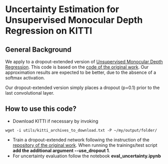 # Uncertainty Estimation for Unsupervised Monocular Depth Regression on KITTI

## General Background

We apply to a dropout-extended version of [Unsupervised Monocular Depth Regression](https://arxiv.org/abs/1609.03677). This code is based on the [code of the original work](https://github.com/mrharicot/monodepth). Our approximation results are expected to be better, due to the absence of a softmax activation. 

Our dropout-extended version simply places a dropout (p=0.1) prior to the last convolutional layer.

## How to use this code?

- Download KITTI if necessary by invoking
```shell
wget -i utils/kitti_archives_to_download.txt -P ~/my/output/folder/
```
- Train a dropout-extended network following the instruction of the [repository of the original work](https://github.com/mrharicot/monodepth). When running the trainings/test script **add the additional argument --use_dropout 1**.
- For uncertainty evaluation follow the notebook **eval_uncertainty.ipynb** 
